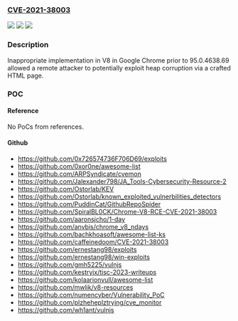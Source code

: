 ### [CVE-2021-38003](https://cve.mitre.org/cgi-bin/cvename.cgi?name=CVE-2021-38003)
![](https://img.shields.io/static/v1?label=Product&message=Chrome&color=blue)
![](https://img.shields.io/static/v1?label=Version&message=unspecified%20&color=brightgreen)
![](https://img.shields.io/static/v1?label=Vulnerability&message=Inappropriate%20implementation&color=brightgreen)

### Description

Inappropriate implementation in V8 in Google Chrome prior to 95.0.4638.69 allowed a remote attacker to potentially exploit heap corruption via a crafted HTML page.

### POC

#### Reference
No PoCs from references.

#### Github
- https://github.com/0x726574736F706D69/exploits
- https://github.com/0xor0ne/awesome-list
- https://github.com/ARPSyndicate/cvemon
- https://github.com/Jalexander798/JA_Tools-Cybersecurity-Resource-2
- https://github.com/Ostorlab/KEV
- https://github.com/Ostorlab/known_exploited_vulnerbilities_detectors
- https://github.com/PuddinCat/GithubRepoSpider
- https://github.com/SpiralBL0CK/Chrome-V8-RCE-CVE-2021-38003
- https://github.com/aaronsjcho/1-day
- https://github.com/anvbis/chrome_v8_ndays
- https://github.com/bachkhoasoft/awesome-list-ks
- https://github.com/caffeinedoom/CVE-2021-38003
- https://github.com/ernestang98/exploits
- https://github.com/ernestang98/win-exploits
- https://github.com/gmh5225/vulnjs
- https://github.com/kestryix/tisc-2023-writeups
- https://github.com/kolaarionvull/awesome-list
- https://github.com/mwlik/v8-resources
- https://github.com/numencyber/Vulnerability_PoC
- https://github.com/plzheheplztrying/cve_monitor
- https://github.com/wh1ant/vulnjs

